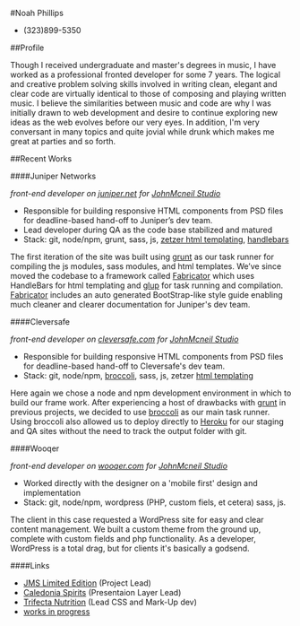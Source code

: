 #Noah Phillips

* (323)899-5350

##Profile

Though I received undergraduate and master's degrees in music, I have worked as a professional fronted developer for some 7 years.  The logical and creative problem solving skills involved in writing clean, elegant and clear code are virtually identical to those of composing and playing written music.  I believe the similarities between music and code are why I was initially drawn to web development and desire to continue exploring new ideas as the web evolves before our very eyes.  In addition, I'm very conversant in many topics and quite jovial while drunk which makes me great at parties and so forth.

##Recent Works

####Juniper Networks

*front-end developer on [juniper.net](http://www.juniper.net) for [JohnMcneil Studio](http://www.johnmcneilstudio.com)*

* Responsible for building responsive HTML components from PSD files for deadline-based hand-off to Juniper’s dev team.
* Lead developer during QA as the code base stabilized and matured
* Stack: git, node/npm, grunt, sass, js, [zetzer html templating](https://github.com/brainshave/zetzer), [handlebars](https://github.com/wycats/handlebars.js)

The first iteration of the site was built using [grunt](https://github.com/gruntjs/grunt) as our task runner for compiling the js modules, sass modules, and html templates.  We’ve since moved the codebase to a framework called [Fabricator](https://github.com/fbrctr/fabricator) which uses HandleBars for html templating and [glup](https://github.com/gulpjs/gulp) for task running and compilation.  [Fabricator](https://github.com/fbrctr/fabricator) includes an auto generated BootStrap-like style guide enabling much cleaner and clearer documentation for Juniper's dev team.

####Cleversafe

*front-end developer on [cleversafe.com](https://www.cleversafe.com/) for [JohnMcneil Studio](http://www.johnmcneilstudio.com)*

* Responsible for building responsive HTML components from PSD files for deadline-based hand-off to Cleversafe's dev team.
* Stack: git, node/npm, [broccoli](https://github.com/broccolijs/broccoli), sass, js, zetzer [html templating](https://github.com/brainshave/zetzer)

Here again we chose a node and npm development environment in which to build our frame work.  After experiencing a host of drawbacks with [grunt](https://github.com/gruntjs/grunt) in previous projects, we decided to use [broccoli](https://github.com/broccolijs/broccoli) as our main task runner.  Using broccoli also allowed us to deploy directly to [Heroku](https://www.heroku.com/) for our staging and QA sites without the need to track the output folder with git.

####Wooqer

*front-end developer on [wooqer.com](http://www.wooqer.com/) for [JohnMcneil Studio](http://www.johnmcneilstudio.com)*

* Worked directly with the designer on a 'mobile first' design and implementation
* Stack: git, node/npm, wordpress (PHP, custom fiels, et cetera) sass, js.

The client in this case requested a WordPress site for easy and clear content management.  We built a custom theme from the ground up, complete with custom fields and php functionality.  As a developer, WordPress is a total drag, but for clients it's basically a godsend.


####Links

* [JMS Limited Edition](https://www.cleversafe.com/) (Project Lead)
* [Caledonia Spirits](http://caledoniaspirits.com/) (Presentaion Layer Lead)
* [Trifecta Nutrition](https://www.trifectanutrition.com/) (Lead CSS and Mark-Up dev)
* [works in progress](https://github.com/noahphillips)
